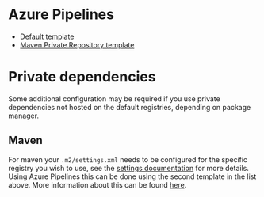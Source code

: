 # Azure Pipelines
- [Default template](azure-pipelines.yml)
- [Maven Private Repository template](azure-pipelines-private-maven-repository.yml)

# Private dependencies

Some additional configuration may be required if you use private dependencies not hosted on the default registries, depending on package manager.

## Maven

For maven your `.m2/settings.xml` needs to be configured for the specific registry you wish to use, see the [settings documentation](https://maven.apache.org/settings.html) for more details.
Using Azure Pipelines this can be done using the second template in the list above.
More information about this can be found [here](https://learn.microsoft.com/en-us/azure/devops/pipelines/tasks/reference/maven-authenticate-v0?view=azure-pipelines).
